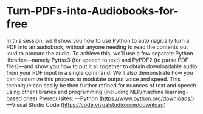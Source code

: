 # Turn-PDFs-into-Audiobooks-for-free
In this session, we'll show you how to use Python to automagically turn a PDF into an audiobook, without anyone needing to read the contents out loud to procure the audio. To achieve this, we'll use a few separate Python libraries—namely Pyttsx3 (for speech to text) and PyPDF2 (to parse PDF files)—and show you how to put it all together to obtain downloadable audio from your PDF input in a single command. We'll also demonstrate how you can customize this process to modulate output voice and speed. This technique can easily be then further refined for nuances of text and speech using other libraries and programming (including NLP/machine learning-based ones)   Prerequisites: —Python (https://www.python.org/downloads/) —Visual Studio Code (https://code.visualstudio.com/download)

